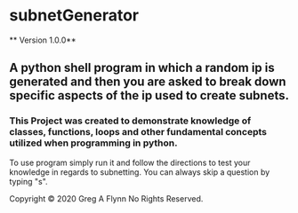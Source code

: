 # subnetGenerator

** Version 1.0.0**

## A python shell program in which a random ip is generated and then you are asked to break down specific aspects of the ip used to create subnets.

### This Project was created to demonstrate knowledge of classes, functions, loops and other fundamental concepts utilized when programming in python.

To use program simply run it and follow the directions to test your knowledge in regards to subnetting. You can always skip a question by typing "s".

Copyright © 2020 Greg A Flynn No Rights Reserved.
